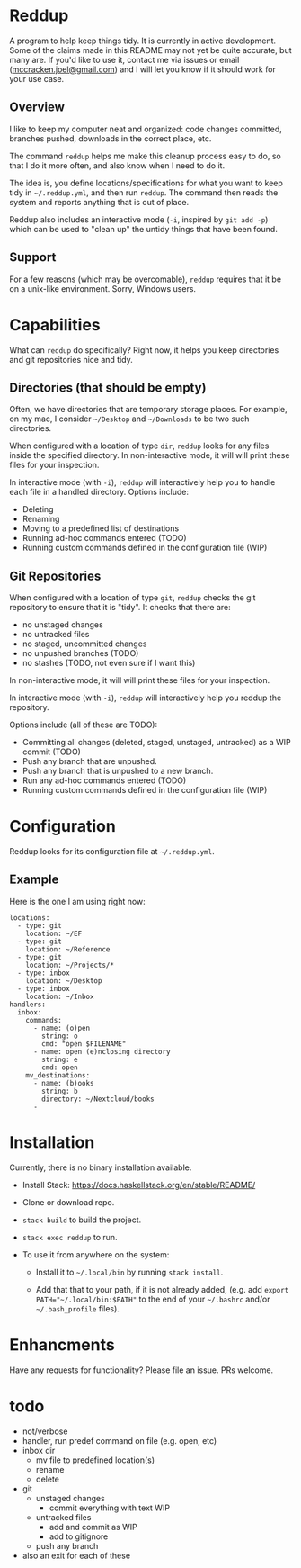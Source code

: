 # Reddup

A program to help keep things tidy. It is currently in active development. Some
of the claims made in this README may not yet be quite accurate, but many are.
If you'd like to use it, contact me via issues or email
(mccracken.joel@gmail.com) and I will let you know if it should work for your
use case.

## Overview

I like to keep my computer neat and organized: code changes committed, branches
pushed, downloads in the correct place, etc.

The command `reddup` helps me make this cleanup process easy to do, so that I do
it more often, and also know when I need to do it.

The idea is, you define locations/specifications for what you want to keep tidy
in `~/.reddup.yml`, and then run `reddup`. The command then reads the system and
reports anything that is out of place.

Reddup also includes an interactive mode (`-i`, inspired by `git add -p`)
which can be used to "clean up" the untidy things that have been found.

## Support

For a few reasons (which may be overcomable), `reddup` requires that it be on a
unix-like environment. Sorry, Windows users.

# Capabilities

What can `reddup` do specifically? Right now, it helps you keep directories and
git repositories nice and tidy.

## Directories (that should be empty)

Often, we have directories that are temporary storage places. For example, on my
mac, I consider `~/Desktop` and `~/Downloads` to be two such directories.

When configured with a location of type `dir`, `reddup` looks for any files
inside the specified directory. In non-interactive mode, it will
will print these files for your inspection.

In interactive mode (with `-i`), `reddup` will interactively help you to handle
each file in a handled directory. Options include:

- Deleting
- Renaming
- Moving to a predefined list of destinations
- Running ad-hoc commands entered (TODO)
- Running custom commands defined in the configuration file (WIP)

## Git Repositories

When configured with a location of type `git`, `reddup` checks the git
repository to ensure that it is "tidy". It checks that there are:

- no unstaged changes
- no untracked files
- no staged, uncommitted changes
- no unpushed branches (TODO)
- no stashes (TODO, not even sure if I want this)

In non-interactive mode, it will will print these files for your inspection.

In interactive mode (with `-i`), `reddup` will interactively help you reddup
the repository.

Options include (all of these are TODO):

- Committing all changes (deleted, staged, unstaged, untracked) as a WIP commit (TODO)
- Push any branch that are unpushed.
- Push any branch that is unpushed to a new branch.
- Run any ad-hoc commands entered (TODO)
- Running custom commands defined in the configuration file (WIP)


# Configuration

Reddup looks for its configuration file at `~/.reddup.yml`.

## Example

Here is the one I am using right now:

```
locations:
  - type: git
    location: ~/EF
  - type: git
    location: ~/Reference
  - type: git
    location: ~/Projects/*
  - type: inbox
    location: ~/Desktop
  - type: inbox
    location: ~/Inbox
handlers:
  inbox:
    commands:
      - name: (o)pen
        string: o
        cmd: "open $FILENAME"
      - name: open (e)nclosing directory
        string: e
        cmd: open
    mv_destinations:
      - name: (b)ooks
        string: b
        directory: ~/Nextcloud/books
      -
```

# Installation

Currently, there is no binary installation available.

- Install Stack: https://docs.haskellstack.org/en/stable/README/

- Clone or download repo.

- `stack build` to build the project.

- `stack exec reddup` to run.

- To use it from anywhere on the system:

  - Install it to `~/.local/bin` by running `stack install`.

  - Add that that to your path, if it is not already added, (e.g. add
    `export PATH="~/.local/bin:$PATH"` to the end of your `~/.bashrc` and/or
    `~/.bash_profile` files).

# Enhancments

Have any requests for functionality? Please file an issue. PRs welcome.

# todo

- not/verbose
- handler, run predef command on file (e.g. open, etc)
- inbox dir
  - mv file to predefined location(s)
  - rename
  - delete
- git
  - unstaged changes
    - commit everything with text WIP
  - untracked files
    - add and commit as WIP
    - add to gitignore
  - push any branch
- also an exit for each of these
